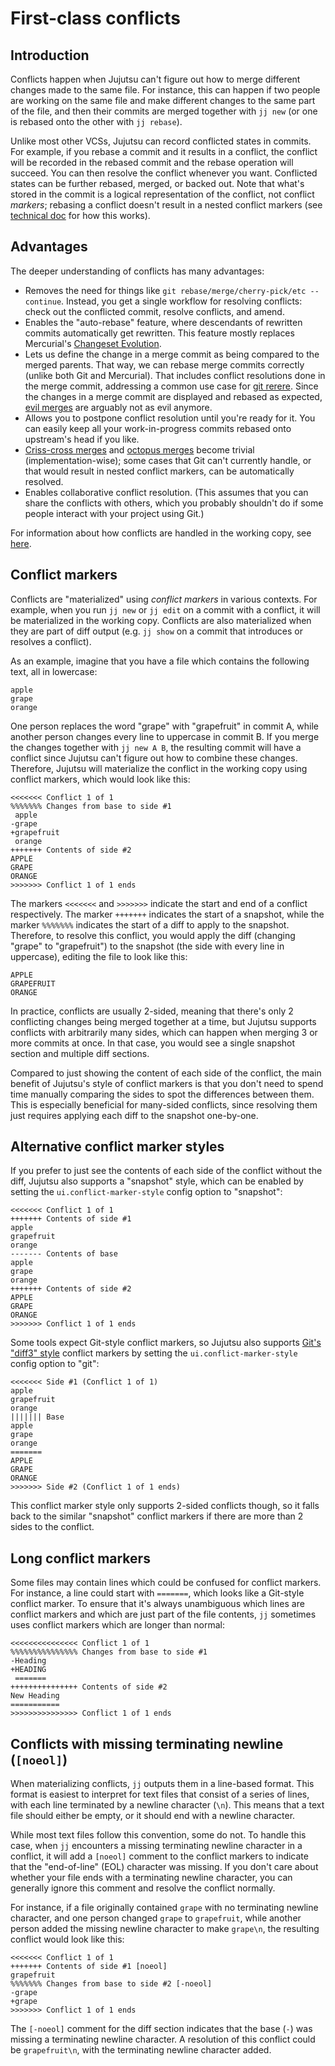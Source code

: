 # First-class conflicts


## Introduction

Conflicts happen when Jujutsu can't figure out how to merge different changes
made to the same file. For instance, this can happen if two people are working
on the same file and make different changes to the same part of the file, and
then their commits are merged together with `jj new` (or one is rebased onto the
other with `jj rebase`).

Unlike most other VCSs, Jujutsu can record conflicted states in commits. For
example, if you rebase a commit and it results in a conflict, the conflict will
be recorded in the rebased commit and the rebase operation will succeed. You can
then resolve the conflict whenever you want. Conflicted states can be further
rebased, merged, or backed out. Note that what's stored in the commit is a
logical representation of the conflict, not conflict *markers*; rebasing a
conflict doesn't result in a nested conflict markers (see
[technical doc](technical/conflicts.md) for how this works).


## Advantages

The deeper understanding of conflicts has many advantages:

* Removes the need for things like
  `git rebase/merge/cherry-pick/etc --continue`. Instead, you get a single
  workflow for resolving conflicts: check out the conflicted commit, resolve
  conflicts, and amend.
* Enables the "auto-rebase" feature, where descendants of rewritten commits
  automatically get rewritten. This feature mostly replaces Mercurial's
  [Changeset Evolution](https://www.mercurial-scm.org/wiki/ChangesetEvolution).
* Lets us define the change in a merge commit as being compared to the merged
  parents. That way, we can rebase merge commits correctly (unlike both Git and
  Mercurial). That includes conflict resolutions done in the merge commit,
  addressing a common use case for
  [git rerere](https://git-scm.com/docs/git-rerere).
  Since the changes in a merge commit are displayed and rebased as expected,
  [evil merges](https://git-scm.com/docs/gitglossary/2.22.0#Documentation/gitglossary.txt-aiddefevilmergeaevilmerge)
  are arguably not as evil anymore.
* Allows you to postpone conflict resolution until you're ready for it. You
  can easily keep all your work-in-progress commits rebased onto upstream's head
  if you like.
* [Criss-cross merges](https://stackoverflow.com/questions/26370185/how-do-criss-cross-merges-arise-in-git)
  and [octopus merges](https://git-scm.com/docs/git-merge#Documentation/git-merge.txt-octopus)
  become trivial (implementation-wise); some cases that Git can't currently
  handle, or that would result in nested conflict markers, can be automatically
  resolved.
* Enables collaborative conflict resolution. (This assumes that you can share
  the conflicts with others, which you probably shouldn't do if some people
  interact with your project using Git.)

For information about how conflicts are handled in the working copy, see
[here](working-copy.md#conflicts).


## Conflict markers

Conflicts are "materialized" using *conflict markers* in various contexts. For
example, when you run `jj new` or `jj edit` on a commit with a conflict, it will
be materialized in the working copy. Conflicts are also materialized when they
are part of diff output (e.g. `jj show` on a commit that introduces or resolves
a conflict).

As an example, imagine that you have a file which contains the following text,
all in lowercase:

```
apple
grape
orange
```

One person replaces the word "grape" with "grapefruit" in commit A, while
another person changes every line to uppercase in commit B. If you merge the
changes together with `jj new A B`, the resulting commit will have a conflict
since Jujutsu can't figure out how to combine these changes. Therefore, Jujutsu
will materialize the conflict in the working copy using conflict markers, which
would look like this:

```
<<<<<<< Conflict 1 of 1
%%%%%%% Changes from base to side #1
 apple
-grape
+grapefruit
 orange
+++++++ Contents of side #2
APPLE
GRAPE
ORANGE
>>>>>>> Conflict 1 of 1 ends
```

The markers `<<<<<<<` and `>>>>>>>` indicate the start and end of a conflict
respectively. The marker `+++++++` indicates the start of a snapshot, while the
marker `%%%%%%%` indicates the start of a diff to apply to the snapshot.
Therefore, to resolve this conflict, you would apply the diff (changing "grape"
to "grapefruit") to the snapshot (the side with every line in uppercase),
editing the file to look like this:

```
APPLE
GRAPEFRUIT
ORANGE
```

In practice, conflicts are usually 2-sided, meaning that there's only 2
conflicting changes being merged together at a time, but Jujutsu supports
conflicts with arbitrarily many sides, which can happen when merging 3 or more
commits at once. In that case, you would see a single snapshot section and
multiple diff sections.

Compared to just showing the content of each side of the conflict, the main
benefit of Jujutsu's style of conflict markers is that you don't need to spend
time manually comparing the sides to spot the differences between them. This is
especially beneficial for many-sided conflicts, since resolving them just
requires applying each diff to the snapshot one-by-one.

## Alternative conflict marker styles

If you prefer to just see the contents of each side of the conflict without the
diff, Jujutsu also supports a "snapshot" style, which can be enabled by setting
the `ui.conflict-marker-style` config option to "snapshot":

```
<<<<<<< Conflict 1 of 1
+++++++ Contents of side #1
apple
grapefruit
orange
------- Contents of base
apple
grape
orange
+++++++ Contents of side #2
APPLE
GRAPE
ORANGE
>>>>>>> Conflict 1 of 1 ends
```

Some tools expect Git-style conflict markers, so Jujutsu also supports [Git's
"diff3" style](https://git-scm.com/docs/git-merge#_how_conflicts_are_presented)
conflict markers by setting the `ui.conflict-marker-style` config option to
"git":

```
<<<<<<< Side #1 (Conflict 1 of 1)
apple
grapefruit
orange
||||||| Base
apple
grape
orange
=======
APPLE
GRAPE
ORANGE
>>>>>>> Side #2 (Conflict 1 of 1 ends)
```

This conflict marker style only supports 2-sided conflicts though, so it falls
back to the similar "snapshot" conflict markers if there are more than 2 sides
to the conflict.

## Long conflict markers

Some files may contain lines which could be confused for conflict markers. For
instance, a line could start with `=======`, which looks like a Git-style
conflict marker. To ensure that it's always unambiguous which lines are conflict
markers and which are just part of the file contents, `jj` sometimes uses
conflict markers which are longer than normal:

```
<<<<<<<<<<<<<<< Conflict 1 of 1
%%%%%%%%%%%%%%% Changes from base to side #1
-Heading
+HEADING
 =======
+++++++++++++++ Contents of side #2
New Heading
===========
>>>>>>>>>>>>>>> Conflict 1 of 1 ends
```

## Conflicts with missing terminating newline (`[noeol]`)

When materializing conflicts, `jj` outputs them in a line-based format. This
format is easiest to interpret for text files that consist of a series of lines,
with each line terminated by a newline character (`\n`). This means that a text
file should either be empty, or it should end with a newline character.

While most text files follow this convention, some do not. To handle this case,
when `jj` encounters a missing terminating newline character in a conflict, it
will add a `[noeol]` comment to the conflict markers to indicate that the
"end-of-line" (EOL) character was missing. If you don't care about whether your
file ends with a terminating newline character, you can generally ignore this
comment and resolve the conflict normally.

For instance, if a file originally contained `grape` with no terminating newline
character, and one person changed `grape` to `grapefruit`, while another person
added the missing newline character to make `grape\n`, the resulting conflict
would look like this:

```
<<<<<<< Conflict 1 of 1
+++++++ Contents of side #1 [noeol]
grapefruit
%%%%%%% Changes from base to side #2 [-noeol]
-grape
+grape
>>>>>>> Conflict 1 of 1 ends
```

The `[-noeol]` comment for the diff section indicates that the base (`-`) was
missing a terminating newline character. A resolution of this conflict could be
`grapefruit\n`, with the terminating newline character added.
